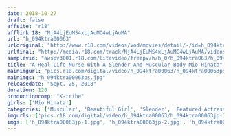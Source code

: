 ```yaml
---
date: 2018-10-27
draft: false
affsite: "r18"
afflinkr18: "NjA4LjEuMS4xLjAuMC4wLjAuMA"
url: "h_094ktra00063"
urloriginal: "http://www.r18.com/videos/vod/movies/detail/-/id=h_094ktra00063"
urlfinal: "http://media.r18.com/track/NjA4LjEuMS4xLjAuMC4wLjAuMA/videos/vod/movies/detail/-/id=h_094ktra00063"
samplevid: "awspv3001.r18.com/litevideo/freepv/h/h_0/h_094ktra063/h_094ktra063_dmb_w.mp4"
title: "A Real-Life Nurse With A Slender And Muscular Body Mio Hinata"
mainimgurl: "pics.r18.com/digital/video/h_094ktra00063/h_094ktra00063ps.jpg"
mainimgs: "h_094ktra00063ps.jpg"
releasedate: "Sept. 25, 2018"
duration: 120
productioncomp: "K-tribe"
girls: ['Mio Hinata']
categories: ['Muscular', 'Beautiful Girl', 'Slender', 'Featured Actress', 'Hi-Def']
imgurls: ['pics.r18.com/digital/video/h_094ktra00063/h_094ktra00063jp-1.jpg', 'pics.r18.com/digital/video/h_094ktra00063/h_094ktra00063jp-2.jpg', 'pics.r18.com/digital/video/h_094ktra00063/h_094ktra00063jp-3.jpg', 'pics.r18.com/digital/video/h_094ktra00063/h_094ktra00063jp-4.jpg', 'pics.r18.com/digital/video/h_094ktra00063/h_094ktra00063jp-5.jpg', 'pics.r18.com/digital/video/h_094ktra00063/h_094ktra00063jp-6.jpg', 'pics.r18.com/digital/video/h_094ktra00063/h_094ktra00063jp-7.jpg', 'pics.r18.com/digital/video/h_094ktra00063/h_094ktra00063jp-8.jpg', 'pics.r18.com/digital/video/h_094ktra00063/h_094ktra00063jp-9.jpg', 'pics.r18.com/digital/video/h_094ktra00063/h_094ktra00063jp-10.jpg', 'pics.r18.com/digital/video/h_094ktra00063/h_094ktra00063jp-11.jpg', 'pics.r18.com/digital/video/h_094ktra00063/h_094ktra00063jp-12.jpg', 'pics.r18.com/digital/video/h_094ktra00063/h_094ktra00063jp-13.jpg', 'pics.r18.com/digital/video/h_094ktra00063/h_094ktra00063jp-14.jpg', 'pics.r18.com/digital/video/h_094ktra00063/h_094ktra00063jp-15.jpg', 'pics.r18.com/digital/video/h_094ktra00063/h_094ktra00063jp-16.jpg', 'pics.r18.com/digital/video/h_094ktra00063/h_094ktra00063jp-17.jpg', 'pics.r18.com/digital/video/h_094ktra00063/h_094ktra00063jp-18.jpg', 'pics.r18.com/digital/video/h_094ktra00063/h_094ktra00063jp-19.jpg', 'pics.r18.com/digital/video/h_094ktra00063/h_094ktra00063jp-20.jpg']
imgs: ['h_094ktra00063jp-1.jpg', 'h_094ktra00063jp-2.jpg', 'h_094ktra00063jp-3.jpg', 'h_094ktra00063jp-4.jpg', 'h_094ktra00063jp-5.jpg', 'h_094ktra00063jp-6.jpg', 'h_094ktra00063jp-7.jpg', 'h_094ktra00063jp-8.jpg', 'h_094ktra00063jp-9.jpg', 'h_094ktra00063jp-10.jpg', 'h_094ktra00063jp-11.jpg', 'h_094ktra00063jp-12.jpg', 'h_094ktra00063jp-13.jpg', 'h_094ktra00063jp-14.jpg', 'h_094ktra00063jp-15.jpg', 'h_094ktra00063jp-16.jpg', 'h_094ktra00063jp-17.jpg', 'h_094ktra00063jp-18.jpg', 'h_094ktra00063jp-19.jpg', 'h_094ktra00063jp-20.jpg']
---
```

